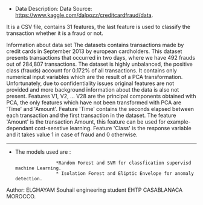 * Data Description:
Data Source: https://www.kaggle.com/dalpozz/creditcardfraud/data.

It is a CSV file, contains 31 features, the last feature is used to classify the transaction whether it is a fraud or not.

Information about data set
The datasets contains transactions made by credit cards in September 2013 by european cardholders. This dataset presents transactions that occurred in two days, where we have 492 frauds out of 284,807 transactions. The dataset is highly unbalanced, the positive class (frauds) account for 0.172% of all transactions.
It contains only numerical input variables which are the result of a PCA transformation. Unfortunately, due to confidentiality issues original features are not provided and more background information about the data is also not present. Features V1, V2, ... V28 are the principal components obtained with PCA, the only features which have not been transformed with PCA are 'Time' and 'Amount'. Feature 'Time' contains the seconds elapsed between each transaction and the first transaction in the dataset. The feature 'Amount' is the transaction Amount, this feature can be used for example-dependant cost-senstive learning. Feature 'Class' is the response variable and it takes value 1 in case of fraud and 0 otherwise.
****************************************************************************************************

* The models used are : 

                     *Random Forest and SVM for classfication supervisd machine Learning.
                     * Isolation Forest and Eliptic Envelope for anomaly detection.





Author: ELGHAYAM Souhail engineering student  EHTP CASABLANACA MOROCCO.                  
                     
